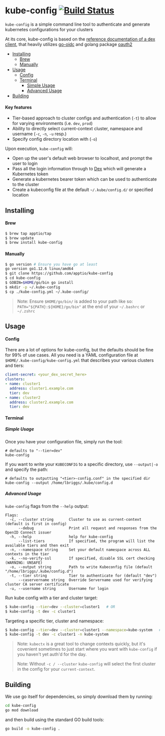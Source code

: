 # kube-config [![Build Status](https://travis-ci.org/apptio/kube-config.svg?branch=master)](https://travis-ci.org/apptio/kube-config) <!-- omit in toc -->

`kube-config` is a simple command line tool to authenticate and generate kubernetes configurations for your clusters

At its core, kube-config is based on the [reference documentation of a dex client](https://github.com/dexidp/dex/blob/master/Documentation/using-dex.md), that heavily utilizes [go-oidc](https://godoc.org/github.com/coreos/go-oidc) and golang package [oauth2](https://godoc.org/golang.org/x/oauth2)

- [Installing](#installing)
    - [Brew](#brew)
    - [Manually](#manually)
- [Usage](#usage)
    - [Config](#config)
    - [Terminal](#terminal)
      - [Simple Usage](#simple-usage)
      - [Advanced Usage](#advanced-usage)
- [Building](#building)

#### Key features <!-- omit in toc -->

-   Tier-based approach to cluster configs and authentication (`-t`) to allow for varying environments (i.e. `dev`, `prod`)
-   Ability to directly select current-context cluster, namespace and username (`-c`, `-n`, `-u` resp.) 
-   Specify config directory location with (`-o`)

Upon execution, `kube-config` will:

-   Open up the user's default web browser to localhost, and prompt the user to login
-   Pass all the login information through to [Dex](https://github.com/coreos/dex) which will generate a Kubernetes token
-   Generate a kubernetes bearer token which can be used to authenticate to the cluster
-   Create a kubeconfig file at the default `~/.kube/config.d/` or specified location

## Installing

#### Brew

```bash
$ brew tap apptio/tap
$ brew update
$ brew install kube-config
```

#### Manually

```bash
$ go version # Ensure you have go at least
go version go1.12.6 linux/amd64
$ git clone https://github.com/apptio/kube-config
$ cd kube-config
$ GOBIN=$HOME/go/bin go install
$ mkdir -p ~/.kube-config
$ cp ./kube-config.yml ~/.kube-config/
```

> Note: Ensure `$HOME/go/bin/` is added to your path like so: `PATH="${PATH}:${HOME}/go/bin"` at the end of your `~/.bashrc` or `~/.zshrc`

## Usage

#### Config

There are a lot of options for kube-config, but the defaults should be fine for 99% of use cases. All you need is a YAML configuration file at `$HOME/.kube-config/kube-config.yml` that describes your various clusters and tiers:

```yaml
client-secret: <your_dex_secret_here>
clusters:
- name: cluster1
  address: cluster1.example.com
  tier: dev
- name: cluster2
  address: cluster2.example.com
  tier: dev
```

#### Terminal

##### Simple Usage

Once you have your configuration file, simply run the tool:

    # defaults to "--tier=dev"
    kube-config 

If you want to write your `KUBECONFIG` to a specific directory, use `--output|-o` and specify the path:

    # defaults to outputting "<tier>-config.conf" in the specified dir
    kube-config --output /home/lbriggs/.kube/config.d

##### Advanced Usage

`kube-config` flags from the `--help` output:

    Flags:
      -c, --cluster string       Cluster to use as current-context (default is first in config)
          --debug                Print all request and responses from the OpenID Connect issuer
      -h, --help                 help for kube-config
          --list-tiers           If specified, the program will list the available tiers and then exit
      -n, --namespace string     Set your default namespace across ALL contexts in the tier
      -k, --no-verify-ssl        If specified, disable SSL cert checking (WARNING: UNSAFE)
      -o, --output string        Path to write Kubeconfig file (default "/home/lbriggs/.kube/config.d")
      -t, --tier string          Tier to authenticate for (default "dev")
          --caservername string  Override Servername used for verifying cluster CA server certificate
      -u, --username string      Username for login

Run kube config with a tier and cluster target:

```bash
$ kube-config --tier=dev --cluster=cluster1   # OR
$ kube-config -t dev -c cluster1
```

Targeting a specific tier, cluster and namespace:

```bash
$ kube-config --tier=dev --cluster=cluster1 --namespace=kube-system   #OR
$ kube-config -t dev -c cluster1 -n kube-system
```

> Note: `kubectx` is a great tool to change contexts quickly, but it's covenient sometimes to just start where you want with `kube-config` if you haven't yet auth'd for the day.
>
> Note: Without `-c / --cluster` `kube-config` will select the first cluster in the config for your `current-context`.

## Building

We use go itself for dependencies, so simply download them by running:

```bash
cd kube-config
go mod download
```

and then build using the standard GO build tools:

```bash
go build -o kube-config .
```
